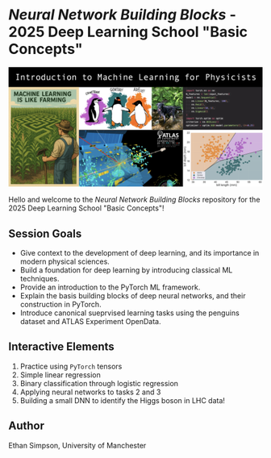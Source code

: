 # *Neural Network Building Blocks* - 2025 Deep Learning School "Basic Concepts" 

![image](./images/cover_banner.png)

Hello and welcome to the *Neural Network Building Blocks* repository for the 2025 Deep Learning School "Basic Concepts"!

## Session Goals
* Give context to the development of deep learning, and its importance in modern physical sciences.
* Build a foundation for deep learning by introducing classical ML techniques.
* Provide an introduction to the PyTorch ML framework.
* Explain the basis building blocks of deep neural networks, and their construction in PyTorch.
* Introduce canonical sueprvised learning tasks using the penguins dataset and ATLAS Experiment OpenData.

## Interactive Elements
1. Practice using `PyTorch` tensors
2. Simple linear regression
3. Binary classification through logistic regression
4. Applying neural networks to tasks 2 and 3
5. Building a small DNN to identify the Higgs boson in LHC data!

## Author
Ethan Simpson, University of Manchester



